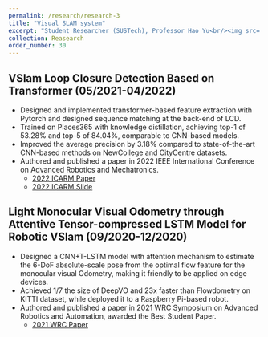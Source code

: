 ```yaml
---
permalink: /research/research-3
title: "Visual SLAM system"
excerpt: "Student Researcher (SUSTech), Professor Hao Yu<br/><img src='/images/TLCD.png'>"
collection: Reasearch
order_number: 30
---
```


## VSlam Loop Closure Detection Based on Transformer (05/2021-04/2022)
- Designed and implemented transformer-based feature extraction with Pytorch and designed sequence matching at the back-end of LCD.
- Trained on Places365 with knowledge distillation, achieving top-1 of 53.28% and top-5 of 84.04%, comparable to CNN-based models.
- Improved the average precision by 3.18% compared to state-of-the-art CNN-based methods on NewCollege and CityCentre datasets.
- Authored and published a paper in 2022 IEEE International Conference on Advanced Robotics and Mechatronics.
    - [2022 ICARM Paper](/files/TLCD_A_Transformer_based_Loop_Closure_Detection_for_Robotic_Visual_SLAM.pdf)
    - [2022 ICARM Slide](/files/TLCD_ARM.pdf)
    
## Light Monocular Visual Odometry through Attentive Tensor-compressed LSTM Model for Robotic VSlam (09/2020-12/2020)
- Designed a CNN+T-LSTM model with attention mechanism to estimate the 6-DoF absolute-scale pose from the optimal flow feature for the monocular visual Odometry, making it friendly to be applied on edge devices.
- Achieved 1/7 the size of DeepVO and 23x faster than Flowdometry on KITTI dataset, while deployed it to a Raspberry Pi-based robot.
- Authored and published a paper in 2021 WRC Symposium on Advanced Robotics and Automation, awarded the Best Student Paper.
    - [2021 WRC Paper](/files/ATFVO_An_Attentive_Tensor-compressed_LSTM_Model_with_Optical_Flow_Features_for_Monocular_Visual_Odometry.pdf)

